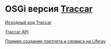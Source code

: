 # OSGi версия [Traccar](https://www.traccar.org)

[Исходный код Traccar](https://github.com/tananaev/traccar)

[Traccar API](https://www.traccar.org/traccar-api/)

[Пример создания портлета и сервиса на Liferay](https://dev.liferay.com/develop/tutorials/-/knowledge_base/7-0/developing-a-web-application)
